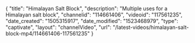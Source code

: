 {
    "title": "Himalayan Salt Block",
    "description": "Multiple uses for a Himalayan salt block",
    "channelid": "114661406",
    "videoid": "117561235",
    "date_created": "1505315917",
    "date_modified": "1523468979",
    "type": "captivate",
    "layout": "channelVideo",
    "url": "\/latest-videos\/himalayan-salt-block-mp4\/114661406-117561235"
}